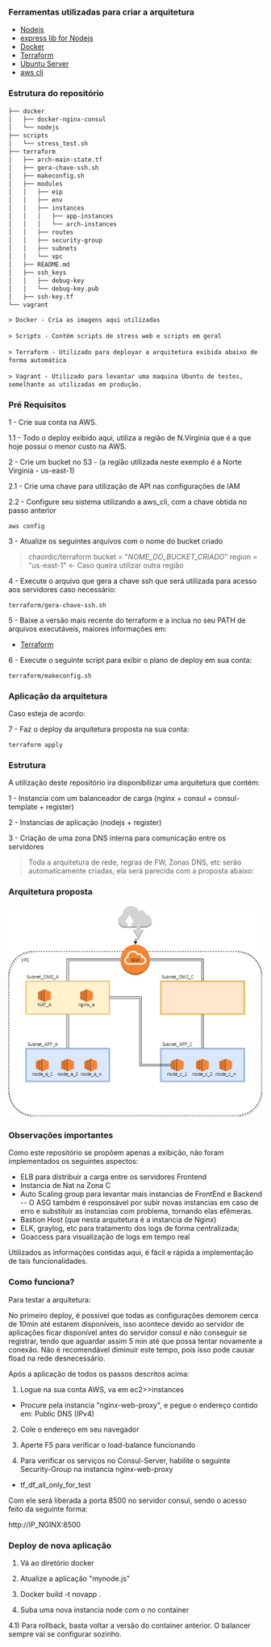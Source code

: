 ### Ferramentas utilizadas para criar a arquitetura ###

* [Nodejs](https://nodejs.org/)
* [express lib for Nodejs](http://expressjs.com/)
* [Docker](https://www.docker.com/)
* [Terraform](https://www.terraform.io)
* [Ubuntu Server](https://www.ubuntu.com/download/server)
* [aws cli](http://docs.aws.amazon.com/pt_br/cli/latest/userguide/installing.html)

### Estrutura do repositório ###
```
├── docker
│   ├── docker-nginx-consul
│   └── nodejs
├── scripts
│   └── stress_test.sh
├── terraform
│   ├── arch-main-state.tf
│   ├── gera-chave-ssh.sh
│   ├── makeconfig.sh
│   ├── modules
│   │   ├── eip
│   │   ├── env
│   │   ├── instances
│   │   │   ├── app-instances
│   │   │   └── arch-instances
│   │   ├── routes
│   │   ├── security-group
│   │   ├── subnets
│   │   └── vpc
│   ├── README.md
│   ├── ssh_keys
│   │   ├── debug-key
│   │   └── debug-key.pub
│   ├── ssh-key.tf
└── vagrant
```
```
> Docker - Cria as imagens aqui utilizadas

> Scripts - Contém scripts de stress web e scripts em geral

> Terraform - Utilizado para deployar a arquitetura exibida abaixo de forma automática

> Vagrant - Utilizado para levantar uma maquina Ubuntu de testes, semelhante as utilizadas em produção.

```
### Pré Requisitos ###

1 - Crie sua conta na AWS.

1.1 - Todo o deploy exibido aqui, utiliza a região de N.Virginia que é a que hoje possui o menor custo na AWS.

2 - Crie um bucket no S3 - (a região utilizada neste exemplo é a Norte Virginia - us-east-1)

2.1 - Crie uma chave para utilização de API nas configurações de IAM

2.2 - Configure seu sistema utilizando a aws_cli, com a chave obtida no passo anterior

```
aws config
```

3 - Atualize os seguintes arquivos com o nome do bucket criado

>chaordic/terraform
    bucket = "_NOME_DO_BUCKET_CRIADO_"
    region = "us-east-1"  <- Caso queira utilizar outra região
	
4 - Execute o arquivo que gera a chave ssh que será utilizada para acesso aos servidores caso necessário:

```
terraform/gera-chave-ssh.sh
```


5 - Baixe a versão mais recente do terraform e a inclua no seu PATH de arquivos executáveis, maiores informações em: 
* [Terraform](https://www.terraform.io)

6 - Execute o seguinte script para exibir o plano de deploy em sua conta:

```
terraform/makeconfig.sh
```

### Aplicação da arquitetura ###

Caso esteja de acordo:

7 - Faz o deploy da arquitetura proposta na sua conta:

```
terraform apply

```

### Estrutura  ###

A utilização deste repositório ira disponibilizar uma arquitetura que contém:

1 - Instancia com um balanceador de carga (nginx + consul + consul-template + register)

2 - Instancias de aplicação (nodejs + register)

3 - Criação de uma zona DNS interna para comunicação entre os servidores


> Toda a arquitetura de rede, regras de FW, Zonas DNS, etc serão automaticamente criadas, ela será parecida com a proposta abaixo:


### Arquitetura proposta ###

![nginx-consul-template.png](img/nginx-consul-template.png)

### Observações importantes ###

Como este repositório se propõem apenas a exibição, não foram implementados os seguintes aspectos:

- ELB para distribuir a carga entre os servidores Frontend
- Instancia de Nat na Zona C
- Auto Scaling group para levantar mais instancias de FrontEnd e Backend
-- O ASG também é responsável por subir novas instancias em caso de erro e substituir as instancias com problema, tornando elas efêmeras.
- Bastion Host (que nesta arquitetura é a instancia de Nginx)
- ELK, graylog, etc para tratamento dos logs de forma centralizada;
- Goaccess para visualização de logs em tempo real


Utilizados as informações contidas aqui, é fácil e rápida a implementação de tais funcionalidades.

### Como funciona? ###

Para testar a arquitetura:

No primeiro deploy, é possível que todas as configurações demorem cerca de 10min até estarem disponíveis, isso acontece devido ao servidor de aplicações ficar disponível antes do servidor consul e não conseguir se registrar, tendo que aguardar assim 5 min até que possa tentar novamente a conexão. Não é recomendável diminuir este tempo, pois isso pode causar fload na rede desnecessário.


Após a aplicação de todos os passos descritos acima:

1) Logue na sua conta AWS, va em ec2>>instances
- Procure pela instancia "nginx-web-proxy", e pegue o endereço contido em:
Public DNS (IPv4)

2) Cole o endereço em seu navegador

3) Aperte F5 para verificar o load-balance funcionando

4) Para verificar os serviços no Consul-Server, habilite o seguinte Security-Group na instancia nginx-web-proxy

- tf_df_all_only_for_test

Com ele será liberada a porta 8500 no servidor consul, sendo o acesso feito da seguinte forma:

http://IP_NGINX:8500

### Deploy de nova aplicação ###

1) Vá ao diretório docker

2) Atualize a aplicação "mynode.js"

3) Docker build -t novapp .

4) Suba uma nova instancia node com o no container

4.1) Para rollback, basta voltar a versão do container anterior. O balancer sempre vai se configurar sozinho.